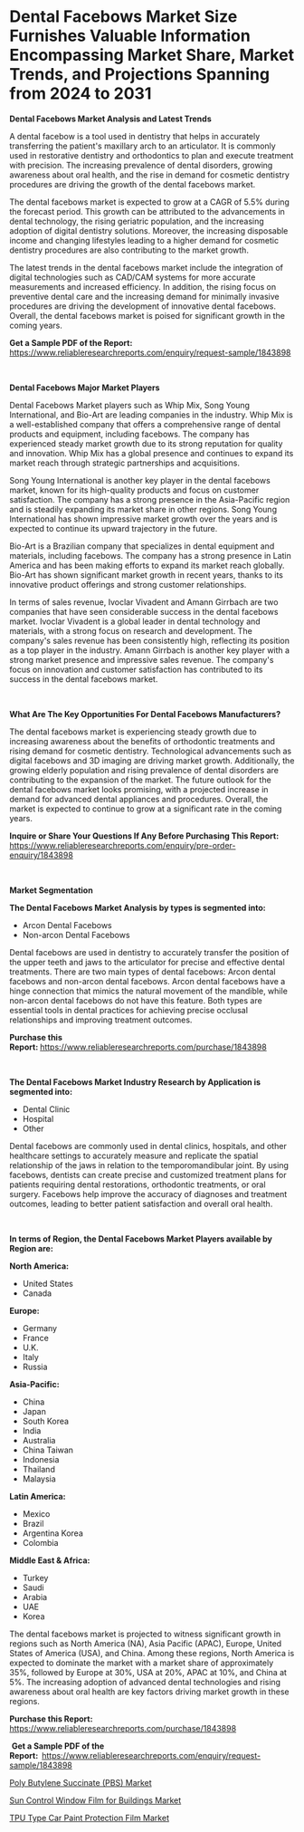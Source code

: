 <p><h1>Dental Facebows Market Size Furnishes Valuable Information Encompassing Market Share, Market Trends, and Projections Spanning from 2024 to 2031</h1></p><p><strong>Dental Facebows Market Analysis and Latest Trends</strong></p>
<p><p>A dental facebow is a tool used in dentistry that helps in accurately transferring the patient's maxillary arch to an articulator. It is commonly used in restorative dentistry and orthodontics to plan and execute treatment with precision. The increasing prevalence of dental disorders, growing awareness about oral health, and the rise in demand for cosmetic dentistry procedures are driving the growth of the dental facebows market.</p><p>The dental facebows market is expected to grow at a CAGR of 5.5% during the forecast period. This growth can be attributed to the advancements in dental technology, the rising geriatric population, and the increasing adoption of digital dentistry solutions. Moreover, the increasing disposable income and changing lifestyles leading to a higher demand for cosmetic dentistry procedures are also contributing to the market growth.</p><p>The latest trends in the dental facebows market include the integration of digital technologies such as CAD/CAM systems for more accurate measurements and increased efficiency. In addition, the rising focus on preventive dental care and the increasing demand for minimally invasive procedures are driving the development of innovative dental facebows. Overall, the dental facebows market is poised for significant growth in the coming years.</p></p>
<p><strong>Get a Sample PDF of the Report:&nbsp;</strong> <a href="https://www.reliableresearchreports.com/enquiry/request-sample/1843898">https://www.reliableresearchreports.com/enquiry/request-sample/1843898</a></p>
<p>&nbsp;</p>
<p><strong>Dental Facebows Major Market Players</strong></p>
<p><p>Dental Facebows Market players such as Whip Mix, Song Young International, and Bio-Art are leading companies in the industry. Whip Mix is a well-established company that offers a comprehensive range of dental products and equipment, including facebows. The company has experienced steady market growth due to its strong reputation for quality and innovation. Whip Mix has a global presence and continues to expand its market reach through strategic partnerships and acquisitions.</p><p>Song Young International is another key player in the dental facebows market, known for its high-quality products and focus on customer satisfaction. The company has a strong presence in the Asia-Pacific region and is steadily expanding its market share in other regions. Song Young International has shown impressive market growth over the years and is expected to continue its upward trajectory in the future.</p><p>Bio-Art is a Brazilian company that specializes in dental equipment and materials, including facebows. The company has a strong presence in Latin America and has been making efforts to expand its market reach globally. Bio-Art has shown significant market growth in recent years, thanks to its innovative product offerings and strong customer relationships.</p><p>In terms of sales revenue, Ivoclar Vivadent and Amann Girrbach are two companies that have seen considerable success in the dental facebows market. Ivoclar Vivadent is a global leader in dental technology and materials, with a strong focus on research and development. The company's sales revenue has been consistently high, reflecting its position as a top player in the industry. Amann Girrbach is another key player with a strong market presence and impressive sales revenue. The company's focus on innovation and customer satisfaction has contributed to its success in the dental facebows market.</p></p>
<p>&nbsp;</p>
<p><strong>What Are The Key Opportunities For Dental Facebows Manufacturers?</strong></p>
<p><p>The dental facebows market is experiencing steady growth due to increasing awareness about the benefits of orthodontic treatments and rising demand for cosmetic dentistry. Technological advancements such as digital facebows and 3D imaging are driving market growth. Additionally, the growing elderly population and rising prevalence of dental disorders are contributing to the expansion of the market. The future outlook for the dental facebows market looks promising, with a projected increase in demand for advanced dental appliances and procedures. Overall, the market is expected to continue to grow at a significant rate in the coming years.</p></p>
<p><strong>Inquire or Share Your Questions If Any Before Purchasing This Report:</strong> <a href="https://www.reliableresearchreports.com/enquiry/pre-order-enquiry/1843898">https://www.reliableresearchreports.com/enquiry/pre-order-enquiry/1843898</a></p>
<p>&nbsp;</p>
<p><strong>Market Segmentation</strong></p>
<p><strong>The Dental Facebows Market Analysis by types is segmented into:</strong></p>
<p><ul><li>Arcon Dental Facebows</li><li>Non-arcon Dental Facebows</li></ul></p>
<p><p>Dental facebows are used in dentistry to accurately transfer the position of the upper teeth and jaws to the articulator for precise and effective dental treatments. There are two main types of dental facebows: Arcon dental facebows and non-arcon dental facebows. Arcon dental facebows have a hinge connection that mimics the natural movement of the mandible, while non-arcon dental facebows do not have this feature. Both types are essential tools in dental practices for achieving precise occlusal relationships and improving treatment outcomes.</p></p>
<p><strong>Purchase this Report:&nbsp;</strong><a href="https://www.reliableresearchreports.com/purchase/1843898">https://www.reliableresearchreports.com/purchase/1843898</a></p>
<p>&nbsp;</p>
<p><strong>The Dental Facebows Market Industry Research by Application is segmented into:</strong></p>
<p><ul><li>Dental Clinic</li><li>Hospital</li><li>Other</li></ul></p>
<p><p>Dental facebows are commonly used in dental clinics, hospitals, and other healthcare settings to accurately measure and replicate the spatial relationship of the jaws in relation to the temporomandibular joint. By using facebows, dentists can create precise and customized treatment plans for patients requiring dental restorations, orthodontic treatments, or oral surgery. Facebows help improve the accuracy of diagnoses and treatment outcomes, leading to better patient satisfaction and overall oral health.</p></p>
<p>&nbsp;</p>
<p><strong>In terms of Region, the Dental Facebows Market Players available by Region are:</strong></p>
<p>
    <p> <strong> North America: </strong>
        <ul>
            <li>United States</li>
            <li>Canada</li>
        </ul>
        </p> 
    <p> <strong> Europe: </strong>
        <ul>
            <li>Germany</li>
            <li>France</li>
            <li>U.K.</li>
            <li>Italy</li>
            <li>Russia</li>
        </ul>
        </p> 
    <p> <strong> Asia-Pacific: </strong>
        <ul>
            <li>China</li>
            <li>Japan</li>
            <li>South Korea</li>
            <li>India</li>
            <li>Australia</li>
            <li>China Taiwan</li>
            <li>Indonesia</li>
            <li>Thailand</li>
            <li>Malaysia</li>
        </ul>
        </p> 
    <p> <strong> Latin America: </strong>
        <ul>
            <li>Mexico</li>
            <li>Brazil</li>
            <li>Argentina Korea</li>
            <li>Colombia</li>
        </ul>
        </p> 
    <p> <strong> Middle East & Africa: </strong>
        <ul>
            <li>Turkey</li>
            <li>Saudi</li>
            <li>Arabia</li>
            <li>UAE</li>
            <li>Korea</li>
        </ul>
    </p>
    </p>
<p><p>The dental facebows market is projected to witness significant growth in regions such as North America (NA), Asia Pacific (APAC), Europe, United States of America (USA), and China. Among these regions, North America is expected to dominate the market with a market share of approximately 35%, followed by Europe at 30%, USA at 20%, APAC at 10%, and China at 5%. The increasing adoption of advanced dental technologies and rising awareness about oral health are key factors driving market growth in these regions.</p></p>
<p><strong>Purchase this Report: </strong><a href="https://www.reliableresearchreports.com/purchase/1843898">https://www.reliableresearchreports.com/purchase/1843898</a></p>
<p>&nbsp;<strong>Get a Sample PDF of the Report:&nbsp;&nbsp;</strong><a href="https://www.reliableresearchreports.com/enquiry/request-sample/1843898">https://www.reliableresearchreports.com/enquiry/request-sample/1843898</a></p>
<p><strong></strong></p>
<p><p><a href="https://view.publitas.com/reportprime-1/poly-butylene-succinate-pbs-market-with-the-goal-of-estimating-the-market-size-and-future-growth-potential-of-various-market-segments-based-on-component-applications-end-user-and-region/">Poly Butylene Succinate (PBS) Market</a></p><p><a href="https://view.publitas.com/reportprime-1/sun-control-window-film-for-buildings-market-research-report-unlocks-analysis-on-the-market-financial-status-market-size-and-market-revenue-upto-2030/">Sun Control Window Film for Buildings Market</a></p><p><a href="https://view.publitas.com/reportprime-1/tpu-type-car-paint-protection-film-market-size-growing-and-forecasted-for-period-from-2023-2030-and-provides-complete-market-analysis-of-this-market/">TPU Type Car Paint Protection Film Market</a></p></p>